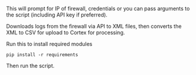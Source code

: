 This will prompt for IP of firewall, credentials or you can pass arguments to the script (including API key if preferred).

Downloads logs from the firewall via API to XML files, then converts the XML to CSV for upload to Cortex for processing.

Run this to install required modules


`pip install -r requirements`

Then run the script.
